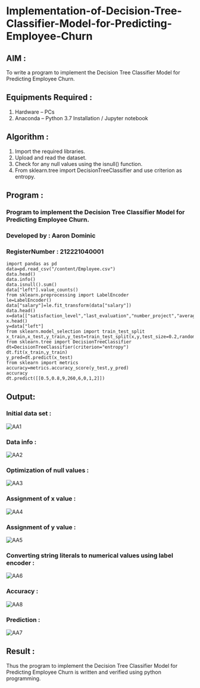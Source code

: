 # Implementation-of-Decision-Tree-Classifier-Model-for-Predicting-Employee-Churn

## AIM :

To write a program to implement the Decision Tree Classifier Model for Predicting Employee Churn.

## Equipments Required :

1. Hardware – PCs
2. Anaconda – Python 3.7 Installation / Jupyter notebook

## Algorithm :

 1. Import the required libraries.
 2. Upload and read the dataset.
 3. Check for any null values using the isnull() function.
 4. From sklearn.tree import DecisionTreeClassifier and use criterion as entropy.


## Program :

### Program to implement the Decision Tree Classifier Model for Predicting Employee Churn.

### Developed by : Aaron Dominic
### RegisterNumber : 212221040001 

```
import pandas as pd
data=pd.read_csv("/content/Employee.csv")
data.head()
data.info()
data.isnull().sum()
data["left"].value_counts()
from sklearn.preprocessing import LabelEncoder
le=LabelEncoder()
data["salary"]=le.fit_transform(data["salary"])
data.head()
x=data[["satisfaction_level","last_evaluation","number_project","average_montly_hours","time_spend_company","Work_accident","promotion_last_5years","salary"]]
x.head()
y=data["left"]
from sklearn.model_selection import train_test_split
x_train,x_test,y_train,y_test=train_test_split(x,y,test_size=0.2,random_state=100)
from sklearn.tree import DecisionTreeClassifier
dt=DecisionTreeClassifier(criterion="entropy")
dt.fit(x_train,y_train)
y_pred=dt.predict(x_test)
from sklearn import metrics
accuracy=metrics.accuracy_score(y_test,y_pred)
accuracy
dt.predict([[0.5,0.8,9,260,6,0,1,2]])

```
## Output:

### Initial data set :

![AA1](https://github.com/Abrinnisha6/Implementation-of-Decision-Tree-Classifier-Model-for-Predicting-Employee-Churn/assets/118889454/ec1e041a-7df4-4212-8b52-be4a5d79f208)

### Data info :

![AA2](https://github.com/Abrinnisha6/Implementation-of-Decision-Tree-Classifier-Model-for-Predicting-Employee-Churn/assets/118889454/9738c214-b82d-4761-b7f8-ce4a9ba6ae58)

### Optimization of null values :

![AA3](https://github.com/Abrinnisha6/Implementation-of-Decision-Tree-Classifier-Model-for-Predicting-Employee-Churn/assets/118889454/06b4db5b-a878-4367-a96a-a8ffc747c62c)

### Assignment of x value :

![AA4](https://github.com/Abrinnisha6/Implementation-of-Decision-Tree-Classifier-Model-for-Predicting-Employee-Churn/assets/118889454/18f45fd3-695f-4733-b7a2-f21f7169e462)

### Assignment of y value :

![AA5](https://github.com/Abrinnisha6/Implementation-of-Decision-Tree-Classifier-Model-for-Predicting-Employee-Churn/assets/118889454/29483f1b-ecaa-4870-bd8c-f4557b317760)

### Converting string literals to numerical values using label encoder :

![AA6](https://github.com/Abrinnisha6/Implementation-of-Decision-Tree-Classifier-Model-for-Predicting-Employee-Churn/assets/118889454/aa440e1b-9e5c-4d3e-ac8a-a35e0246e61e)


### Accuracy :

![AA8](https://github.com/Abrinnisha6/Implementation-of-Decision-Tree-Classifier-Model-for-Predicting-Employee-Churn/assets/118889454/67498615-9655-4cf9-81b5-0bcb9ff0ca57)


### Prediction :

![AA7](https://github.com/Abrinnisha6/Implementation-of-Decision-Tree-Classifier-Model-for-Predicting-Employee-Churn/assets/118889454/b9846165-9a1c-45ff-8b85-7c99a541a386)
 

## Result :
Thus the program to implement the  Decision Tree Classifier Model for Predicting Employee Churn is written and verified using python programming.
